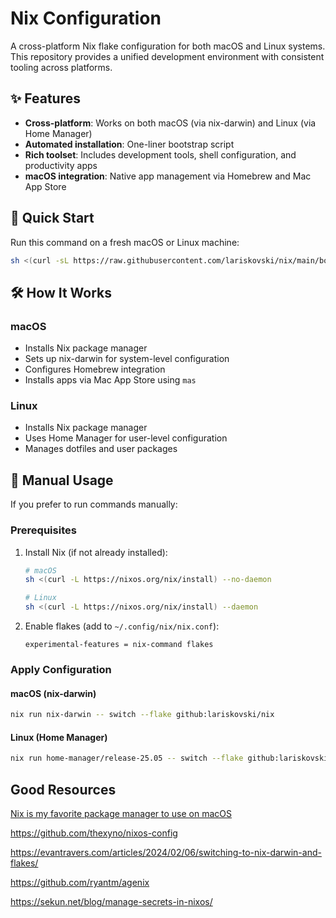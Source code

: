 # Nix Configuration

A cross-platform Nix flake configuration for both macOS and Linux systems. This repository provides a unified development environment with consistent tooling across platforms.

## ✨ Features

- **Cross-platform**: Works on both macOS (via nix-darwin) and Linux (via Home Manager)
- **Automated installation**: One-liner bootstrap script
- **Rich toolset**: Includes development tools, shell configuration, and productivity apps
- **macOS integration**: Native app management via Homebrew and Mac App Store

## 🚀 Quick Start

Run this command on a fresh macOS or Linux machine:

```bash
sh <(curl -sL https://raw.githubusercontent.com/lariskovski/nix/main/bootstrap.sh)
```

## 🛠️ How It Works

### macOS
- Installs Nix package manager
- Sets up nix-darwin for system-level configuration
- Configures Homebrew integration
- Installs apps via Mac App Store using `mas`

### Linux
- Installs Nix package manager
- Uses Home Manager for user-level configuration
- Manages dotfiles and user packages

## 🔧 Manual Usage

If you prefer to run commands manually:

### Prerequisites
1. Install Nix (if not already installed):
   ```bash
   # macOS
   sh <(curl -L https://nixos.org/nix/install) --no-daemon
   
   # Linux
   sh <(curl -L https://nixos.org/nix/install) --daemon
   ```

2. Enable flakes (add to `~/.config/nix/nix.conf`):
   ```
   experimental-features = nix-command flakes
   ```

### Apply Configuration

#### macOS (nix-darwin)
```bash
nix run nix-darwin -- switch --flake github:lariskovski/nix
```

#### Linux (Home Manager)
```bash
nix run home-manager/release-25.05 -- switch --flake github:lariskovski/nix#homeConfigurations.larissa
```

## Good Resources

[Nix is my favorite package manager to use on macOS](https://www.youtube.com/watch?v=Z8BL8mdzWHI)

https://github.com/thexyno/nixos-config

https://evantravers.com/articles/2024/02/06/switching-to-nix-darwin-and-flakes/

https://github.com/ryantm/agenix

https://sekun.net/blog/manage-secrets-in-nixos/

